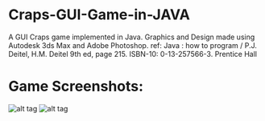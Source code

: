 # Craps-GUI-Game-in-JAVA
A GUI Craps game implemented in Java. Graphics and Design made using Autodesk 3ds Max and Adobe Photoshop. 
ref: Java : how to program / P.J. Deitel, H.M. Deitel 9th ed, page 215. ISBN-10: 0-13-257566-3. Prentice Hall
# Game Screenshots:
![alt tag](https://github.com/Yanis-Boussad/Craps-with-GUI/blob/master/src/dice/Capture0.JPG)
![alt tag](https://github.com/Yanis-Boussad/Craps-with-GUI/blob/master/src/dice/Capture1.JPG)
